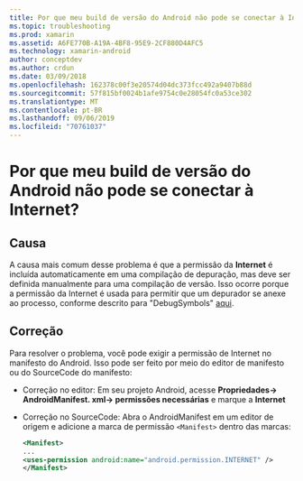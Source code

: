 ```yaml
---
title: Por que meu build de versão do Android não pode se conectar à Internet?
ms.topic: troubleshooting
ms.prod: xamarin
ms.assetid: A6FE770B-A19A-4BF8-95E9-2CF880D4AFC5
ms.technology: xamarin-android
author: conceptdev
ms.author: crdun
ms.date: 03/09/2018
ms.openlocfilehash: 162378c00f3e20574d04dc373fcc492a9407b88d
ms.sourcegitcommit: 57f815bf0024b1afe9754c0e28054fc0a53ce302
ms.translationtype: MT
ms.contentlocale: pt-BR
ms.lasthandoff: 09/06/2019
ms.locfileid: "70761037"
---
```

# <a name="why-cant-my-android-release-build-connect-to-the-internet"></a>Por que meu build de versão do Android não pode se conectar à Internet?

## <a name="cause"></a>Causa

A causa mais comum desse problema é que a permissão da **Internet** é incluída automaticamente em uma compilação de depuração, mas deve ser definida manualmente para uma compilação de versão. Isso ocorre porque a permissão da Internet é usada para permitir que um depurador se anexe ao processo, conforme descrito para "DebugSymbols" [aqui](~/android/deploy-test/building-apps/build-process.md).

## <a name="fix"></a>Correção

Para resolver o problema, você pode exigir a permissão de Internet no manifesto do Android. Isso pode ser feito por meio do editor de manifesto ou do SourceCode do manifesto:

- Correção no editor: Em seu projeto Android, acesse **Propriedades-> AndroidManifest. xml-> permissões necessárias** e marque a **Internet**

- Correção no SourceCode: Abra o AndroidManifest em um editor de origem e adicione a marca de permissão `<Manifest>` dentro das marcas:

    ```xml
    <Manifest>
    ...
    <uses-permission android:name="android.permission.INTERNET" />
    </Manifest>
    ```
